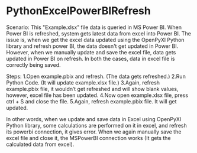 # PythonExcelPowerBIRefresh
Scenario: This "Example.xlsx" file data is queried in MS Power BI. When Power BI is refreshed, system gets latest data from excel into Power BI. The issue is, when we get the excel data updated using the OpenPyXl Python library and refresh power BI, the data doesn't get updated in Power BI. However, when we manually update and save the excel file, data gets updated in Power BI on refresh. In both the cases, data in excel file is correctly being saved.

Steps:
1.Open  example.pbix and refresh. (The data gets refreshed.)
2.Run  Python Code. (It will update example.xlsx file.)
3.Again, refresh example.pbix file, it wouldn’t get refreshed and will show blank values, however, excel file has been updated.
4.Now  open example.xlsx file, press ctrl + S and close the file.
5.Again, refresh example.pbix file. It will get updated.

In other words, when we update and save data in Excel using OpenPyXl Python library, some calculations are performed on it in excel, and refresh its powerbi connection, it gives error. When we again manually save the excel file and close it, the MSPowerBI connection works (It gets the calculated data from excel).

